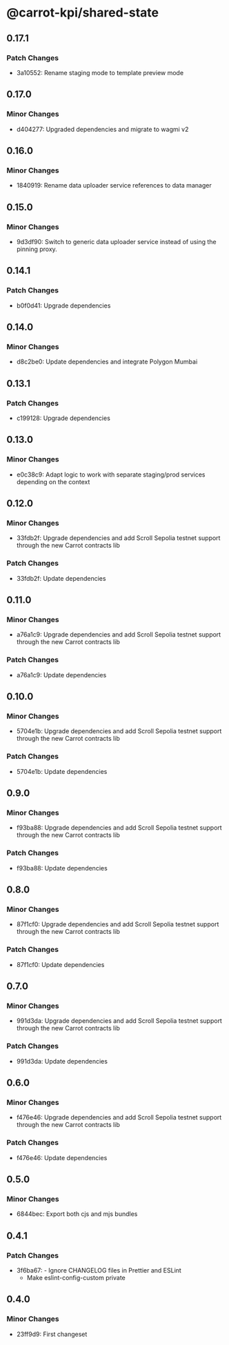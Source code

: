 # @carrot-kpi/shared-state

## 0.17.1

### Patch Changes

- 3a10552: Rename staging mode to template preview mode

## 0.17.0

### Minor Changes

- d404277: Upgraded dependencies and migrate to wagmi v2

## 0.16.0

### Minor Changes

- 1840919: Rename data uploader service references to data manager

## 0.15.0

### Minor Changes

- 9d3df90: Switch to generic data uploader service instead of using the pinning proxy.

## 0.14.1

### Patch Changes

- b0f0d41: Upgrade dependencies

## 0.14.0

### Minor Changes

- d8c2be0: Update dependencies and integrate Polygon Mumbai

## 0.13.1

### Patch Changes

- c199128: Upgrade dependencies

## 0.13.0

### Minor Changes

- e0c38c9: Adapt logic to work with separate staging/prod services depending
  on the context

## 0.12.0

### Minor Changes

- 33fdb2f: Upgrade dependencies and add Scroll Sepolia testnet support through
  the new Carrot contracts lib

### Patch Changes

- 33fdb2f: Update dependencies

## 0.11.0

### Minor Changes

- a76a1c9: Upgrade dependencies and add Scroll Sepolia testnet support through
  the new Carrot contracts lib

### Patch Changes

- a76a1c9: Update dependencies

## 0.10.0

### Minor Changes

- 5704e1b: Upgrade dependencies and add Scroll Sepolia testnet support through
  the new Carrot contracts lib

### Patch Changes

- 5704e1b: Update dependencies

## 0.9.0

### Minor Changes

- f93ba88: Upgrade dependencies and add Scroll Sepolia testnet support through
  the new Carrot contracts lib

### Patch Changes

- f93ba88: Update dependencies

## 0.8.0

### Minor Changes

- 87f1cf0: Upgrade dependencies and add Scroll Sepolia testnet support through
  the new Carrot contracts lib

### Patch Changes

- 87f1cf0: Update dependencies

## 0.7.0

### Minor Changes

- 991d3da: Upgrade dependencies and add Scroll Sepolia testnet support through
  the new Carrot contracts lib

### Patch Changes

- 991d3da: Update dependencies

## 0.6.0

### Minor Changes

- f476e46: Upgrade dependencies and add Scroll Sepolia testnet support through
  the new Carrot contracts lib

### Patch Changes

- f476e46: Update dependencies

## 0.5.0

### Minor Changes

- 6844bec: Export both cjs and mjs bundles

## 0.4.1

### Patch Changes

- 3f6ba67: - Ignore CHANGELOG files in Prettier and ESLint
  - Make eslint-config-custom private

## 0.4.0

### Minor Changes

- 23ff9d9: First changeset
